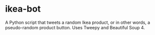 # ikea-bot
A Python script that tweets a random Ikea product, or in other words, a pseudo-random product button. Uses Tweepy and Beautiful Soup 4. 
